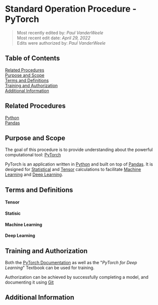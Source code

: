 # Standard Operation Procedure - PyTorch

>Most recently edited by: *Paul VanderWeele*  
>Most recent edit date: *April 29, 2022*  
>Edits were authorized by: *Paul VanderWeele*

## Table of Contents

[Related Procedures](#related-procedures)  
[Purpose and Scope](#purpose-and-scope)  
[Terms and Definitions](#terms-and-definitions)  
[Training and Authorization](#training-and-authorization)  
[Additional Information](#additional-information)  

## Related Procedures

[Python](./Python.md)  
[Pandas](./Pandas.md)  

## Purpose and Scope

The goal of this procedure is to provide understanding about the powerful computational tool: [PyTorch](https://pytorch.org/)

PyTorch is an application written in [Python](./Python.md) and built on top of [Pandas](./Pandas.md). It is designed for [Statistical](#statistic) and [Tensor](#tensor) calculations to facilitate [Machine Learning](#machine-learning) and [Deep Learning](#deep-learning).

## Terms and Definitions

#### Tensor

#### Statisic

#### Machine Learning

#### Deep Learning

## Training and Authorization

Both the [PyTorch Documentation](https://pytorch.org/docs/stable/index.html) as well as the "*PyTorch for Deep Learning*" Textbook can be used for training.

Authorization can be achieved by successfully completing a model, and documenting it using [Git](./Git.md)

## Additional Information
